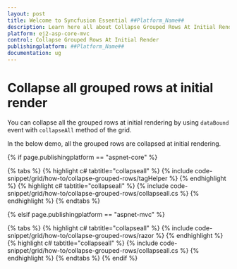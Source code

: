 ```yaml
---
layout: post
title: Welcome to Syncfusion Essential ##Platform_Name##
description: Learn here all about Collapse Grouped Rows At Initial Render of Syncfusion Essential ##Platform_Name## widgets based on HTML5 and jQuery.
platform: ej2-asp-core-mvc
control: Collapse Grouped Rows At Initial Render
publishingplatform: ##Platform_Name##
documentation: ug
---
```



# Collapse all grouped rows at initial render

You can collapse all the grouped rows at initial rendering by using `dataBound` event with  `collapseAll` method of the grid.

In the below demo, all the grouped rows are collapsed at initial rendering.

{% if page.publishingplatform == "aspnet-core" %}

{% tabs %}
{% highlight c# tabtitle="collapseall" %}
{% include code-snippet/grid/how-to/collapse-grouped-rows/tagHelper %}
{% endhighlight %}
{% highlight c# tabtitle="collapseall" %}
{% include code-snippet/grid/how-to/collapse-grouped-rows/collapseall.cs %}
{% endhighlight %}
{% endtabs %}

{% elsif page.publishingplatform == "aspnet-mvc" %}

{% tabs %}
{% highlight c# tabtitle="collapseall" %}
{% include code-snippet/grid/how-to/collapse-grouped-rows/razor %}
{% endhighlight %}
{% highlight c# tabtitle="collapseall" %}
{% include code-snippet/grid/how-to/collapse-grouped-rows/collapseall.cs %}
{% endhighlight %}
{% endtabs %}
{% endif %}


